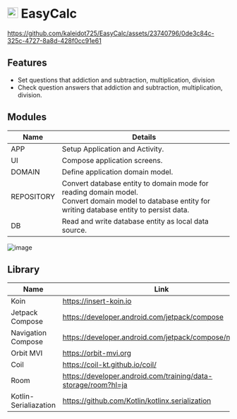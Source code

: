 # <img src=https://github.com/albites/anzan/assets/23740796/a62b2ec7-b766-49b8-b61e-74c757ed839a width=24 height=24> EasyCalc

https://github.com/kaleidot725/EasyCalc/assets/23740796/0de3c84c-325c-4727-8a8d-428f0cc91e61

## Features

- Set questions that addiction and subtraction, multiplication, division
- Check question answers that addiction and subtraction, multiplication, division.

## Modules

| Name | Details |
| ----- | ------ |
| APP | Setup Application and Activity. |
| UI | Compose application screens. |
| DOMAIN | Define application domain model. |
| REPOSITORY | Convert database entity to domain mode for reading domain model.<br>Convert domain model to database entity for writing database entity to persist data. |
| DB | Read and write database entity as local data source. |

![image](https://github.com/kaleidot725/EasyCalc/assets/23740796/1994b4ea-6b8c-4cdd-b445-91a502cdec72)

## Library

| Name                  | Link                                                         |
| --------------------- | ------------------------------------------------------------ |
| Koin                  | https://insert-koin.io                                       |
| Jetpack Compose       | https://developer.android.com/jetpack/compose                |
| Navigation Compose    | https://developer.android.com/jetpack/compose/navigation     |
| Orbit MVI             | https://orbit-mvi.org                                        |
| Coil                  | https://coil-kt.github.io/coil/                              |
| Room                  | https://developer.android.com/training/data-storage/room?hl=ja |
| Kotlin-Serialiazation | https://github.com/Kotlin/kotlinx.serialization              |
